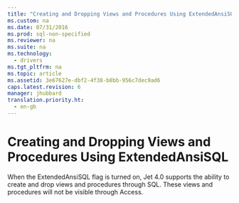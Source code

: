 ```yaml
---
title: "Creating and Dropping Views and Procedures Using ExtendedAnsiSQL"
ms.custom: na
ms.date: 07/31/2016
ms.prod: sql-non-specified
ms.reviewer: na
ms.suite: na
ms.technology: 
  - drivers
ms.tgt_pltfrm: na
ms.topic: article
ms.assetid: 3e67627e-dbf2-4f38-b8bb-956c7dec9ad6
caps.latest.revision: 6
manager: jhubbard
translation.priority.ht: 
  - en-gb
---
```

# Creating and Dropping Views and Procedures Using ExtendedAnsiSQL
When the ExtendedAnsiSQL flag is turned on, Jet 4.0 supports the ability to create and drop views and procedures through SQL. These views and procedures will not be visible through Access.